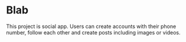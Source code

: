 # Blab

This project is social app. Users can create accounts with their phone number, follow each other and create posts including images or videos.
